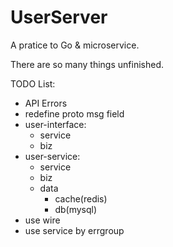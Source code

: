 # UserServer

A pratice to Go & microservice.

There are so many things unfinished.

TODO List:
- API Errors
- redefine proto msg field
- user-interface:
  - service
  - biz
- user-service:
  - service
  - biz
  - data
    - cache(redis)
    - db(mysql)
- use wire
- use service by errgroup